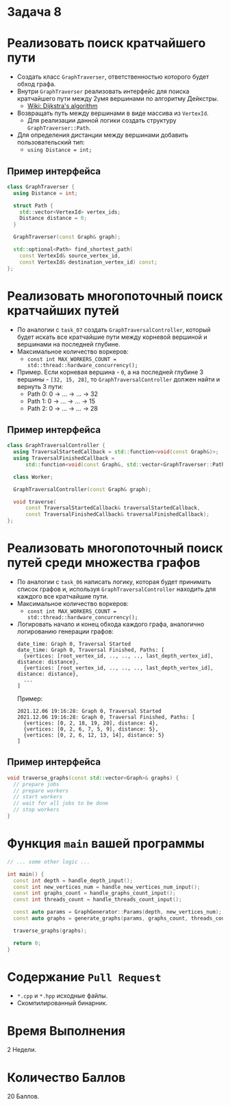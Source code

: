 # Задача 8

# Реализовать поиск кратчайшего пути

- Создать класс `GraphTraverser`, ответственностью которого будет обход графа.
- Внутри `GraphTraverser` реализовать интерфейс для поиска кратчайшего пути между 2умя вершинами по алгоритму Дейкстры.
  - [Wiki: Dijkstra's algorithm](https://en.wikipedia.org/wiki/Dijkstra%27s_algorithm)
- Возвращать путь между вершинами в виде массива из `VertexId`.
  - Для реализации данной логики создать структуру `GraphTraverser::Path`.
- Для определения дистанции между вершинами добавить пользовательский тип:
  - `using Distance = int;`

## Пример интерфейса

```cpp
class GraphTraverser {
  using Distance = int;

  struct Path {
    std::vector<VertexId> vertex_ids;
    Distance distance = 0;
  }

  GraphTraverser(const Graph& graph);

  std::optional<Path> find_shortest_path(
    const VertexId& source_vertex_id,
    const VertexId& destination_vertex_id) const;
};
```

# Реализовать многопоточный поиск кратчайших путей

- По аналогии с `task_07` создать `GraphTraversalController`, который будет искать все кратчайшие пути между корневой вершиной и вершинами на последней глубине.
- Максимальное количество воркеров:
  - `const int MAX_WORKERS_COUNT = std::thread::hardware_concurrency();`
- Пример. Если корневая вершина - `0`, а на последней глубине 3 вершины - `[32, 15, 28]`, то `GraphTraversalController` должен найти и вернуть 3 пути:
  - Path 0: 0 -> ... -> ... -> 32
  - Path 1: 0 -> ... -> ... -> 15
  - Path 2: 0 -> ... -> ... -> 28

## Пример интерфейса

```cpp
class GraphTraversalController {
  using TraversalStartedCallback = std::function<void(const Graph&)>;
  using TraversalFinishedCallback =
      std::function<void(const Graph&, std::vector<GraphTraverser::Path>)>;

  class Worker;

  GraphTraversalController(const Graph& graph);

  void traverse(
      const TraversalStartedCallback& traversalStartedCallback,
      const TraversalFinishedCallback& traversalFinishedCallback);
};
```

# Реализовать многопоточный поиск путей среди множества графов

- По аналогии с `task_06` написать логику, которая будет принимать список графов и, используя `GraphTraversalController` находить для каждого все кратчайшие пути.
- Максимальное количество воркеров:
  - `const int MAX_WORKERS_COUNT = std::thread::hardware_concurrency();`
- Логировать начало и конец обхода каждого графа, аналогично логированию генерации графов:
    ```
    date_time: Graph 0, Traversal Started
    date_time: Graph 0, Traversal Finished, Paths: [
      {vertices: [root_vertex_id, .., .., .., last_depth_vertex_id], distance: distance},
      {vertices: [root_vertex_id, .., .., .., last_depth_vertex_id], distance: distance},
      ...
    ]
    ```
    Пример:
    ```
    2021.12.06 19:16:28: Graph 0, Traversal Started
    2021.12.06 19:16:28: Graph 0, Traversal Finished, Paths: [
      {vertices: [0, 2, 18, 19, 20], distance: 4},
      {vertices: [0, 2, 6, 7, 5, 9], distance: 5},
      {vertices: [0, 2, 6, 12, 13, 14], distance: 5}
    ]
    ```

## Пример интерфейса

```cpp
void traverse_graphs(const std::vector<Graph>& graphs) {
  // prepare jobs
  // prepare workers
  // start workers
  // wait for all jobs to be done
  // stop workers
}
```

# Функция `main` вашей программы

```cpp
// ... some other logic ...

int main() {
  const int depth = handle_depth_input();
  const int new_vertices_num = handle_new_vertices_num_input();
  const int graphs_count = handle_graphs_count_input();
  const int threads_count = handle_threads_count_input();

  const auto params = GraphGenerator::Params(depth, new_vertices_num);
  const auto graphs = generate_graphs(params, graphs_count, threads_count);

  traverse_graphs(graphs);

  return 0;
}
```

# Содержание `Pull Request`

- `*.cpp` и `*.hpp` исходные файлы.
- Скомпилированный бинарник.

# Время Выполнения

2 Недели.

# Количество Баллов

20 Баллов.
